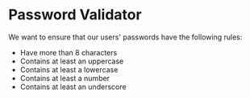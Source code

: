 # Password Validator
We want to ensure that our users' passwords have the following rules:
- Have more than 8 characters
- Contains at least an uppercase
- Contains at least a lowercase
- Contains at least a number
- Contains at least an underscore